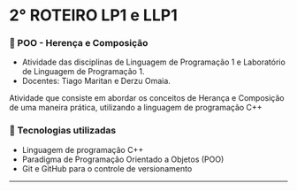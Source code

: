 # 2° ROTEIRO LP1 e LLP1

### :page_facing_up: POO - Herença e Composição
- Atividade das disciplinas de Linguagem de Programação 1 e Laboratório de Linguagem de Programação 1.
- Docentes: Tiago Maritan e Derzu Omaia.

Atividade que consiste em abordar os conceitos de Herança e Composição de uma maneira prática, utilizando a linguagem de programação C++

### :page_facing_up: Tecnologias utilizadas
- Linguagem de programação C++
- Paradigma de Programação Orientado a Objetos (POO)
- Git e GitHub para o controle de versionamento

---
